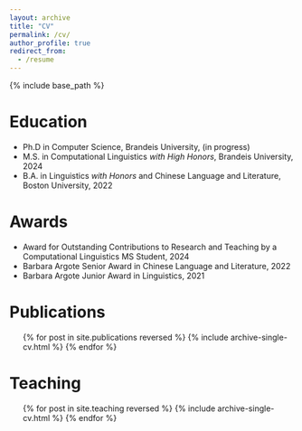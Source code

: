 ```yaml
---
layout: archive
title: "CV"
permalink: /cv/
author_profile: true
redirect_from:
  - /resume
---
```


{% include base_path %}

Education
======
* Ph.D in Computer Science, Brandeis University, (in progress)
* M.S. in Computational Linguistics <i>with High Honors</i>, Brandeis University, 2024
* B.A. in Linguistics <i>with Honors</i> and Chinese Language and Literature, Boston University, 2022

Awards
======
* Award for Outstanding Contributions to Research and Teaching by a Computational Linguistics MS Student, 2024
* Barbara Argote Senior Award in Chinese Language and Literature, 2022
* Barbara Argote Junior Award in Linguistics, 2021

Publications
======
  <ul>{% for post in site.publications reversed %}
    {% include archive-single-cv.html %}
  {% endfor %}</ul>
  
Teaching
======
  <ul>{% for post in site.teaching reversed %}
    {% include archive-single-cv.html %}
  {% endfor %}</ul>
